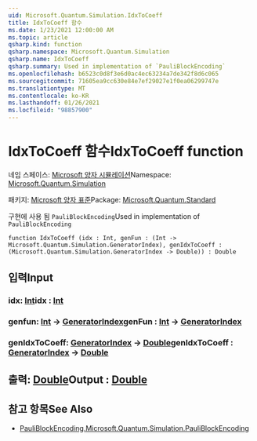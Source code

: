 ```yaml
---
uid: Microsoft.Quantum.Simulation.IdxToCoeff
title: IdxToCoeff 함수
ms.date: 1/23/2021 12:00:00 AM
ms.topic: article
qsharp.kind: function
qsharp.namespace: Microsoft.Quantum.Simulation
qsharp.name: IdxToCoeff
qsharp.summary: Used in implementation of `PauliBlockEncoding`
ms.openlocfilehash: b6523c0d8f3e6d0ac4ec63234a7de342f8d6c065
ms.sourcegitcommit: 71605ea9cc630e84e7ef29027e1f0ea06299747e
ms.translationtype: MT
ms.contentlocale: ko-KR
ms.lasthandoff: 01/26/2021
ms.locfileid: "98857900"
---
```

# <a name="idxtocoeff-function"></a><span data-ttu-id="89839-102">IdxToCoeff 함수</span><span class="sxs-lookup"><span data-stu-id="89839-102">IdxToCoeff function</span></span>

<span data-ttu-id="89839-103">네임 스페이스: [Microsoft 양자 시뮬레이션](xref:Microsoft.Quantum.Simulation)</span><span class="sxs-lookup"><span data-stu-id="89839-103">Namespace: [Microsoft.Quantum.Simulation](xref:Microsoft.Quantum.Simulation)</span></span>

<span data-ttu-id="89839-104">패키지: [Microsoft 양자 표준](https://nuget.org/packages/Microsoft.Quantum.Standard)</span><span class="sxs-lookup"><span data-stu-id="89839-104">Package: [Microsoft.Quantum.Standard](https://nuget.org/packages/Microsoft.Quantum.Standard)</span></span>


<span data-ttu-id="89839-105">구현에 사용 됨 `PauliBlockEncoding`</span><span class="sxs-lookup"><span data-stu-id="89839-105">Used in implementation of `PauliBlockEncoding`</span></span>

```qsharp
function IdxToCoeff (idx : Int, genFun : (Int -> Microsoft.Quantum.Simulation.GeneratorIndex), genIdxToCoeff : (Microsoft.Quantum.Simulation.GeneratorIndex -> Double)) : Double
```


## <a name="input"></a><span data-ttu-id="89839-106">입력</span><span class="sxs-lookup"><span data-stu-id="89839-106">Input</span></span>

### <a name="idx--int"></a><span data-ttu-id="89839-107">idx: [Int](xref:microsoft.quantum.lang-ref.int)</span><span class="sxs-lookup"><span data-stu-id="89839-107">idx : [Int](xref:microsoft.quantum.lang-ref.int)</span></span>




### <a name="genfun--int---generatorindex"></a><span data-ttu-id="89839-108">genfun: [Int](xref:microsoft.quantum.lang-ref.int) -> [GeneratorIndex](xref:Microsoft.Quantum.Simulation.GeneratorIndex)</span><span class="sxs-lookup"><span data-stu-id="89839-108">genFun : [Int](xref:microsoft.quantum.lang-ref.int) -> [GeneratorIndex](xref:Microsoft.Quantum.Simulation.GeneratorIndex)</span></span>




### <a name="genidxtocoeff--generatorindex---double"></a><span data-ttu-id="89839-109">genIdxToCoeff: [GeneratorIndex](xref:Microsoft.Quantum.Simulation.GeneratorIndex) -> [Double](xref:microsoft.quantum.lang-ref.double)</span><span class="sxs-lookup"><span data-stu-id="89839-109">genIdxToCoeff : [GeneratorIndex](xref:Microsoft.Quantum.Simulation.GeneratorIndex) -> [Double](xref:microsoft.quantum.lang-ref.double)</span></span>





## <a name="output--double"></a><span data-ttu-id="89839-110">출력: [Double](xref:microsoft.quantum.lang-ref.double)</span><span class="sxs-lookup"><span data-stu-id="89839-110">Output : [Double](xref:microsoft.quantum.lang-ref.double)</span></span>



## <a name="see-also"></a><span data-ttu-id="89839-111">참고 항목</span><span class="sxs-lookup"><span data-stu-id="89839-111">See Also</span></span>

- [<span data-ttu-id="89839-112">PauliBlockEncoding.</span><span class="sxs-lookup"><span data-stu-id="89839-112">Microsoft.Quantum.Simulation.PauliBlockEncoding</span></span>](xref:Microsoft.Quantum.Simulation.PauliBlockEncoding)